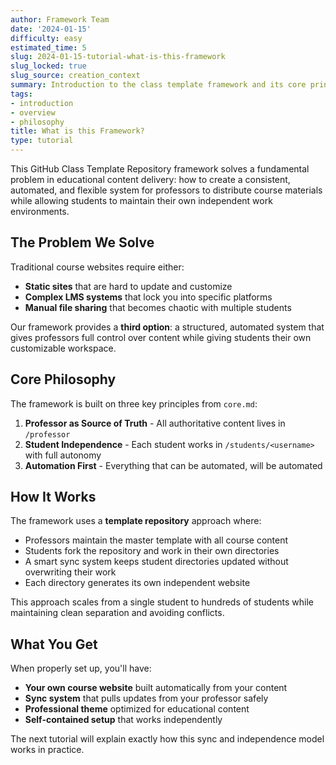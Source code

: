 ```yaml
---
author: Framework Team
date: '2024-01-15'
difficulty: easy
estimated_time: 5
slug: 2024-01-15-tutorial-what-is-this-framework
slug_locked: true
slug_source: creation_context
summary: Introduction to the class template framework and its core principles
tags:
- introduction
- overview
- philosophy
title: What is this Framework?
type: tutorial
---
```



This GitHub Class Template Repository framework solves a fundamental problem in educational content delivery: how to create a consistent, automated, and flexible system for professors to distribute course materials while allowing students to maintain their own independent work environments.

## The Problem We Solve

Traditional course websites require either:
- **Static sites** that are hard to update and customize
- **Complex LMS systems** that lock you into specific platforms
- **Manual file sharing** that becomes chaotic with multiple students

Our framework provides a **third option**: a structured, automated system that gives professors full control over content while giving students their own customizable workspace.

## Core Philosophy

The framework is built on three key principles from `core.md`:

1. **Professor as Source of Truth** - All authoritative content lives in `/professor`
2. **Student Independence** - Each student works in `/students/<username>` with full autonomy
3. **Automation First** - Everything that can be automated, will be automated

## How It Works

The framework uses a **template repository** approach where:

- Professors maintain the master template with all course content
- Students fork the repository and work in their own directories
- A smart sync system keeps student directories updated without overwriting their work
- Each directory generates its own independent website

This approach scales from a single student to hundreds of students while maintaining clean separation and avoiding conflicts.

## What You Get

When properly set up, you'll have:
- **Your own course website** built automatically from your content
- **Sync system** that pulls updates from your professor safely
- **Professional theme** optimized for educational content
- **Self-contained setup** that works independently

The next tutorial will explain exactly how this sync and independence model works in practice. 